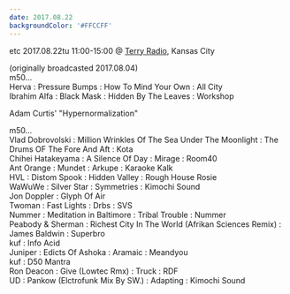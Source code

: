 ```yaml
---
date: 2017.08.22
backgroundColor: '#FFCCFF'
---
```


etc 2017.08.22tu 11:00-15:00 @ [Terry Radio](http://www.terryradio.biz/), Kansas City  

(originally broadcasted 2017.08.04)  
m50...  
Herva : Pressure Bumps : How To Mind Your Own : All City  
Ibrahim Alfa : Black Mask : Hidden By The Leaves : Workshop  

Adam Curtis' "Hypernormalization"  

m50...  
Vlad Dobrovolski : Million Wrinkles Of The Sea Under The Moonlight : The Drums OF The Fore And Aft : Kota  
Chihei Hatakeyama : A Silence Of Day : Mirage : Room40  
Ant Orange : Mundet : Arkupe : Karaoke Kalk  
HVL : Distom Spook : Hidden Valley : Rough House Rosie  
WaWuWe : Silver Star : Symmetries : Kimochi Sound  
Jon Doppler : Glyph Of Air  
Twoman : Fast Lights : Drbs : SVS  
Nummer : Meditation in Baltimore : Tribal Trouble : Nummer  
Peabody & Sherman : Richest City In The World (Afrikan Sciences Remix) : James Baldwin : Superbro  
kuf : Info Acid  
Juniper : Edicts Of Ashoka : Aramaic : Meandyou  
kuf : D50 Mantra  
Ron Deacon : Give (Lowtec Rmx) : Truck : RDF  
UD : Pankow (Elctrofunk Mix By SW.) : Adapting : Kimochi Sound